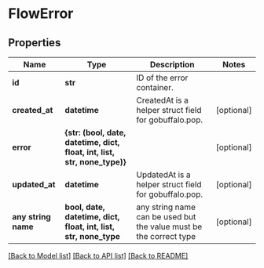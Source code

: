 # FlowError


## Properties
Name | Type | Description | Notes
------------ | ------------- | ------------- | -------------
**id** | **str** | ID of the error container. | 
**created_at** | **datetime** | CreatedAt is a helper struct field for gobuffalo.pop. | [optional] 
**error** | **{str: (bool, date, datetime, dict, float, int, list, str, none_type)}** |  | [optional] 
**updated_at** | **datetime** | UpdatedAt is a helper struct field for gobuffalo.pop. | [optional] 
**any string name** | **bool, date, datetime, dict, float, int, list, str, none_type** | any string name can be used but the value must be the correct type | [optional]

[[Back to Model list]](../README.md#documentation-for-models) [[Back to API list]](../README.md#documentation-for-api-endpoints) [[Back to README]](../README.md)


